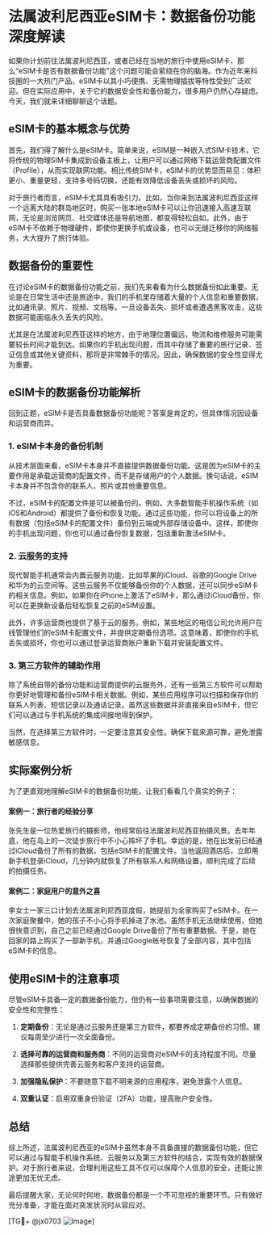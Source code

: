 # 法属波利尼西亚eSIM卡：数据备份功能深度解读

如果你计划前往法属波利尼西亚，或者已经在当地的旅行中使用eSIM卡，那么“eSIM卡是否有数据备份功能”这个问题可能会萦绕在你的脑海。作为近年来科技圈的一大热门产品，eSIM卡以其小巧便携、无需物理插拔等特性受到广泛欢迎。但在实际应用中，关于它的数据安全性和备份能力，很多用户仍然心存疑虑。今天，我们就来详细聊聊这个话题。

## eSIM卡的基本概念与优势

首先，我们得了解什么是eSIM卡。简单来说，eSIM是一种嵌入式SIM卡技术，它将传统的物理SIM卡集成到设备主板上，让用户可以通过网络下载运营商配置文件（Profile），从而实现联网功能。相比传统SIM卡，eSIM卡的优势显而易见：体积更小、重量更轻，支持多号码切换，还能有效降低设备丢失或损坏的风险。

对于旅行者而言，eSIM卡尤其具有吸引力。比如，当你来到法属波利尼西亚这样一个远离大陆的群岛地区时，购买一张本地eSIM卡可以让你迅速接入高速互联网，无论是浏览网页、社交媒体还是导航地图，都变得轻松自如。此外，由于eSIM卡不依赖于物理硬件，即使你更换手机或设备，也可以无缝迁移你的网络服务，大大提升了旅行体验。

## 数据备份的重要性

在讨论eSIM卡的数据备份功能之前，我们先来看看为什么数据备份如此重要。无论是在日常生活中还是旅途中，我们的手机里存储着大量的个人信息和重要数据，比如通讯录、照片、视频、文档等。一旦设备丢失、损坏或者遭遇黑客攻击，这些数据可能面临永久丢失的风险。

尤其是在法属波利尼西亚这样的地方，由于地理位置偏远，物流和维修服务可能需要较长时间才能到达。如果你的手机出现问题，而其中存储了重要的旅行记录、签证信息或其他关键资料，那将是非常棘手的情况。因此，确保数据的安全性显得尤为重要。

## eSIM卡的数据备份功能解析

回到正题，eSIM卡是否具备数据备份功能呢？答案是肯定的，但具体情况因设备和运营商而异。

### 1. eSIM卡本身的备份机制

从技术层面来看，eSIM卡本身并不直接提供数据备份功能。这是因为eSIM卡的主要作用是承载运营商的配置文件，而不是存储用户的个人数据。换句话说，eSIM卡本身并不包含你的联系人、照片或其他重要信息。

不过，eSIM卡的配置文件是可以被备份的。例如，大多数智能手机操作系统（如iOS和Android）都提供了备份和恢复功能。通过这些功能，你可以将设备上的所有数据（包括eSIM卡的配置文件）备份到云端或外部存储设备中。这样，即使你的手机出现问题，你也可以通过备份恢复数据，包括重新激活eSIM卡。

### 2. 云服务的支持

现代智能手机通常会内置云服务功能，比如苹果的iCloud、谷歌的Google Drive和华为的云空间等。这些云服务不仅能够备份你的个人数据，还可以同步eSIM卡的相关信息。例如，如果你在iPhone上激活了eSIM卡，那么通过iCloud备份，你可以在更换新设备后轻松恢复之前的eSIM设置。

此外，许多运营商也提供了基于云的服务。例如，某些地区的电信公司允许用户在线管理他们的eSIM卡配置文件，并提供定期备份选项。这意味着，即使你的手机丢失或损坏，你也可以通过登录运营商账户重新下载并安装配置文件。

### 3. 第三方软件的辅助作用

除了系统自带的备份功能和运营商提供的云服务外，还有一些第三方软件可以帮助你更好地管理和备份eSIM卡相关数据。例如，某些应用程序可以扫描和保存你的联系人列表、短信记录以及通话记录。虽然这些数据并非直接来自eSIM卡，但它们可以通过与手机系统的集成间接地得到保护。

当然，在选择第三方软件时，一定要注意其安全性。确保下载来源可靠，避免泄露敏感信息。

## 实际案例分析

为了更直观地理解eSIM卡的数据备份功能，让我们看看几个真实的例子：

#### 案例一：旅行者的经验分享

张先生是一位热爱旅行的摄影师，他经常前往法属波利尼西亚拍摄风景。去年年底，他在岛上的一次徒步旅行中不小心摔坏了手机。幸运的是，他在出发前已经通过iCloud备份了所有的数据，包括eSIM卡的配置文件。当他返回酒店后，立即用新手机登录iCloud，几分钟内就恢复了所有联系人和网络设置，顺利完成了后续的拍摄任务。

#### 案例二：家庭用户的意外之喜

李女士一家三口计划去法属波利尼西亚度假，她提前为全家购买了eSIM卡。在一次家庭聚餐中，她的孩子不小心将手机掉进了水池。虽然手机无法继续使用，但她很快意识到，自己之前已经通过Google Drive备份了所有重要数据。于是，她在回家的路上购买了一部新手机，并通过Google账号恢复了全部内容，其中包括eSIM卡的信息。

## 使用eSIM卡的注意事项

尽管eSIM卡具备一定的数据备份能力，但仍有一些事项需要注意，以确保数据的安全性和完整性：

1. **定期备份**：无论是通过云服务还是第三方软件，都要养成定期备份的习惯。建议每周至少进行一次全面备份。
   
2. **选择可靠的运营商和服务商**：不同的运营商对eSIM卡的支持程度不同。尽量选择那些提供完善云服务和客户支持的运营商。

3. **加强隐私保护**：不要随意下载不明来源的应用程序，避免泄露个人信息。

4. **双重认证**：启用双重身份验证（2FA）功能，提高账户安全性。

## 总结

综上所述，法属波利尼西亚的eSIM卡虽然本身不具备直接的数据备份功能，但它可以通过与智能手机操作系统、云服务以及第三方软件的结合，实现有效的数据保护。对于旅行者来说，合理利用这些工具不仅可以保障个人信息的安全，还能让旅途更加无忧无虑。

最后提醒大家，无论何时何地，数据备份都是一个不可忽视的重要环节。只有做好充分准备，才能在面对突发状况时从容应对。

[TG💪+ @jx0703 ![Image](https://github.com/user-attachments/assets/dbca1d08-cadb-493c-b0ec-ad6f7a83f270)]